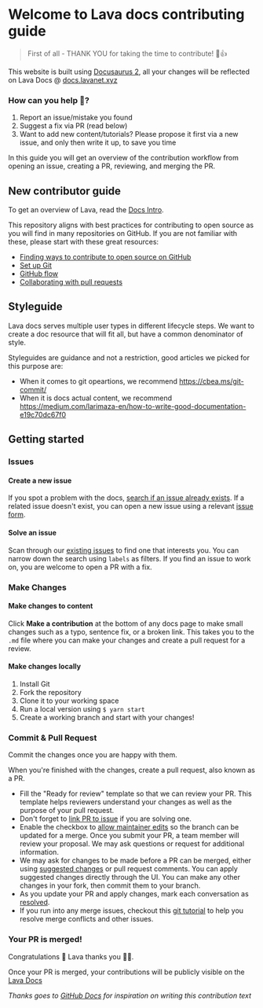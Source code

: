 # Welcome to Lava docs contributing guide <!-- omit in toc -->

> First of all - THANK YOU for taking the time to contribute! 🌋👍

This website is built using [Docusaurus 2](https://docusaurus.io/), all your changes will be reflected on Lava Docs @ [docs.lavanet.xyz](https://docs.lavanet.xyz)

### How can you help 💪?
1. Report an issue/mistake you found
2. Suggest a fix via PR (read below)
3. Want to add new content/tutorials? Please propose it first via a new issue, and only then write it up, to save you time

In this guide you will get an overview of the contribution workflow from opening an issue, creating a PR, reviewing, and merging the PR.

## New contributor guide

To get an overview of Lava, read the [Docs Intro](/docs/intro.md). 

This repository aligns with best practices for contributing to open source as you will find in many repositories on GitHub. If you are not familiar with these, please start with these great resources:
- [Finding ways to contribute to open source on GitHub](https://docs.github.com/en/get-started/exploring-projects-on-github/finding-ways-to-contribute-to-open-source-on-github)
- [Set up Git](https://docs.github.com/en/get-started/quickstart/set-up-git)
- [GitHub flow](https://docs.github.com/en/get-started/quickstart/github-flow)
- [Collaborating with pull requests](https://docs.github.com/en/github/collaborating-with-pull-requests)

## Styleguide
Lava docs serves multiple user types in different lifecycle steps.
We want to create a doc resource that will fit all, but have a common denominator of style.

Styleguides are guidance and not a restriction, good articles we picked for this purpose are:
- When it comes to git opeartions, we recommend https://cbea.ms/git-commit/
- When it is docs actual content, we recommend https://medium.com/larimaza-en/how-to-write-good-documentation-e19c70dc67f0

## Getting started

### Issues

#### Create a new issue

If you spot a problem with the docs, [search if an issue already exists](https://docs.github.com/en/github/searching-for-information-on-github/searching-on-github/searching-issues-and-pull-requests#search-by-the-title-body-or-comments). If a related issue doesn't exist, you can open a new issue using a relevant [issue form](https://github.com/lavanet/docs/issues/new/choose). 

#### Solve an issue

Scan through our [existing issues](https://github.com/lavanet/docs/issues) to find one that interests you. You can narrow down the search using `labels` as filters. If you find an issue to work on, you are welcome to open a PR with a fix.

### Make Changes

#### Make changes to content

Click **Make a contribution** at the bottom of any docs page to make small changes such as a typo, sentence fix, or a broken link. This takes you to the `.md` file where you can make your changes and create a pull request for a review. 

#### Make changes locally

1. Install Git
2. Fork the repository
3. Clone it to your working space 
4. Run a local version using  `$ yarn start`
5. Create a working branch and start with your changes!

### Commit & Pull Request

Commit the changes once you are happy with them. 

When you're finished with the changes, create a pull request, also known as a PR.
- Fill the "Ready for review" template so that we can review your PR. This template helps reviewers understand your changes as well as the purpose of your pull request. 
- Don't forget to [link PR to issue](https://docs.github.com/en/issues/tracking-your-work-with-issues/linking-a-pull-request-to-an-issue) if you are solving one.
- Enable the checkbox to [allow maintainer edits](https://docs.github.com/en/github/collaborating-with-issues-and-pull-requests/allowing-changes-to-a-pull-request-branch-created-from-a-fork) so the branch can be updated for a merge.
Once you submit your PR, a team member will review your proposal. We may ask questions or request for additional information.
- We may ask for changes to be made before a PR can be merged, either using [suggested changes](https://docs.github.com/en/github/collaborating-with-issues-and-pull-requests/incorporating-feedback-in-your-pull-request) or pull request comments. You can apply suggested changes directly through the UI. You can make any other changes in your fork, then commit them to your branch.
- As you update your PR and apply changes, mark each conversation as [resolved](https://docs.github.com/en/github/collaborating-with-issues-and-pull-requests/commenting-on-a-pull-request#resolving-conversations).
- If you run into any merge issues, checkout this [git tutorial](https://lab.github.com/githubtraining/managing-merge-conflicts) to help you resolve merge conflicts and other issues.

### Your PR is merged!

Congratulations 🦸 Lava thanks you 🌋🙏. 

Once your PR is merged, your contributions will be publicly visible on the [Lava Docs](https://docs.lavanet.xyz)

_Thanks goes to [GitHub Docs](https://github.com/github/docs) for inspiration on writing this contribution text_
